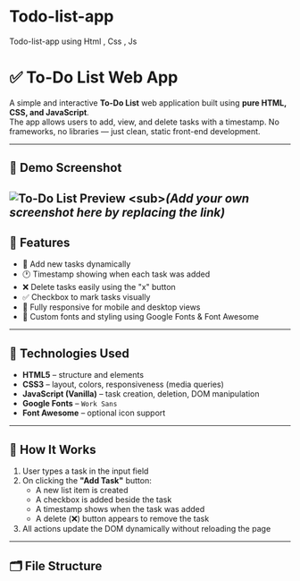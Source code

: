 # Todo-list-app
Todo-list-app using Html , Css , Js

# ✅ To-Do List Web App

A simple and interactive **To-Do List** web application built using **pure HTML, CSS, and JavaScript**.  
The app allows users to add, view, and delete tasks with a timestamp. No frameworks, no libraries — just clean, static front-end development.

---

## 📸 Demo Screenshot

![To-Do List Preview]([https://via.placeholder.com/700x300?text=To-Do+List+Web+App](https://i.postimg.cc/bNsgdkbL/Untaitled.png))  
<sub>*(Add your own screenshot here by replacing the link)*</sub>
---

## 🌟 Features

- 📝 Add new tasks dynamically  
- 🕐 Timestamp showing when each task was added  
- ❌ Delete tasks easily using the "x" button  
- ✅ Checkbox to mark tasks visually  
- 📱 Fully responsive for mobile and desktop views  
- 🎨 Custom fonts and styling using Google Fonts & Font Awesome

---

## 🚀 Technologies Used

- **HTML5** – structure and elements  
- **CSS3** – layout, colors, responsiveness (media queries)  
- **JavaScript (Vanilla)** – task creation, deletion, DOM manipulation  
- **Google Fonts** – `Work Sans`  
- **Font Awesome** – optional icon support

---

## 🧠 How It Works

1. User types a task in the input field
2. On clicking the **"Add Task"** button:
   - A new list item is created
   - A checkbox is added beside the task
   - A timestamp shows when the task was added
   - A delete (❌) button appears to remove the task
3. All actions update the DOM dynamically without reloading the page

---

## 🗂️ File Structure


